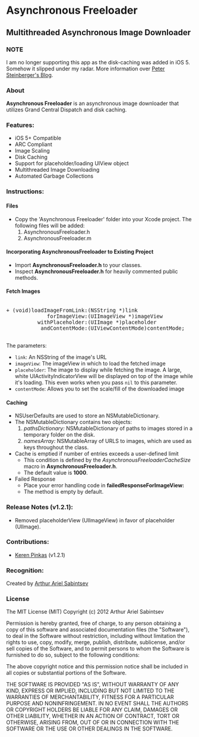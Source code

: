 # Asynchronous Freeloader

## Multithreaded Asynchronous Image Downloader

### NOTE
I am no longer supporting this app as the disk-caching was added in iOS 5. Somehow it slipped under my radar. More information over [Peter Steinberger's Blog](http://petersteinberger.com/blog/2012/nsurlcache-uses-a-disk-cache-as-of-ios5/).

### About
**Asynchronous Freeloader** is an asynchronous image downloader that utilizes Grand Central Dispatch and disk caching.

### Features:
- iOS 5+ Compatible
- ARC Compliant
- Image Scaling
- Disk Caching
- Support for placeholder/loading UIView object
- Multithreaded Image Downloading
- Automated Garbage Collections 

### Instructions:

#### Files
- Copy the 'Asynchronous Freeloader' folder into your Xcode project. The following files will be added:
	1. AsynchronousFreeloader.h
	1. AsynchronousFreeloader.m

#### Incorporating AsynchronousFreeloader to Existing Project
- Import **AsynchronousFreeloader.h** to your classes.
- Inspect **AsynchronousFreeloader.h** for heavily commented public methods.

#### Fetch Images
<pre>

+ (void)loadImageFromLink:(NSString *)link 
             forImageView:(UIImageView *)imageView 
      	  withPlaceholder:(UIImage *)placeholder
           andContentMode:(UIViewContentMode)contentMode;

</pre>
The parameters:

- ```link```: An NSString of the image's URL
- ```imageView```: The imageView in which to load the fetched image
- ```placeholder```: The image to display while fetching the image. A large, white UIActivityIndicatorView will be displayed on top of the image while it's loading. This even works when you pass ```nil``` to this parameter.
- ```contentMode```: Allows you to set the scale/fill of the downloaded image


#### Caching
- NSUserDefaults are used to store an NSMutableDictionary.
- The NSMutableDictionary contains two objects:
	1. *pathsDictionary:* NSMutableDictionary of paths to images stored in a temporary folder on the disk. 
	1. *namesArray:* NSMutableArray of URLS to images, which are used as keys throughout the class. 
- Cache is emptied if number of entries exceeds a user-defined limit
	- This condition is defined by the *AsynchronousFreeloaderCacheSize* macro in **AsynchronousFreeloader.h**.
	- The default value is **1000**.
- Failed Response
	- Place your error handling code in **failedResponseForImageView:** 
	- The method is empty by default.

###  Release Notes (v1.2.1):
-  Removed placeholderView (UIImageView) in favor of placeholder (UIImage).

### Contributions:
- [Keren Pinkas](http://www.github.com/kepsolution) (v1.2.1)

### Recognition:
Created by [Arthur Ariel Sabintsev](http://www.sabintsev.com)  

### License
The MIT License (MIT)
Copyright (c) 2012 Arthur Ariel Sabintsev

Permission is hereby granted, free of charge, to any person obtaining a copy of this software and associated documentation files (the "Software"), to deal in the Software without restriction, including without limitation the rights to use, copy, modify, merge, publish, distribute, sublicense, and/or sell copies of the Software, and to permit persons to whom the Software is furnished to do so, subject to the following conditions:

The above copyright notice and this permission notice shall be included in all copies or substantial portions of the Software.

THE SOFTWARE IS PROVIDED "AS IS", WITHOUT WARRANTY OF ANY KIND, EXPRESS OR IMPLIED, INCLUDING BUT NOT LIMITED TO THE WARRANTIES OF MERCHANTABILITY, FITNESS FOR A PARTICULAR PURPOSE AND NONINFRINGEMENT. IN NO EVENT SHALL THE AUTHORS OR COPYRIGHT HOLDERS BE LIABLE FOR ANY CLAIM, DAMAGES OR OTHER LIABILITY, WHETHER IN AN ACTION OF CONTRACT, TORT OR OTHERWISE, ARISING FROM, OUT OF OR IN CONNECTION WITH THE SOFTWARE OR THE USE OR OTHER DEALINGS IN THE SOFTWARE.